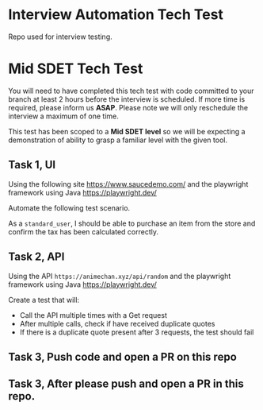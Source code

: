 # Interview Automation Tech Test
Repo used for interview testing.

# Mid SDET Tech Test

You will need to have completed this tech test with code committed to your branch at least 2 hours before the interview is scheduled. If more time is required, please inform us **ASAP**. Please note we will only reschedule the interview a maximum of one time.

This test has been scoped to a **Mid SDET level** so we will be expecting a demonstration of ability to grasp a familiar level with the given tool.


## Task 1, UI

Using the following site https://www.saucedemo.com/ and the playwright framework using Java https://playwright.dev/

Automate the following test scenario. 

As a `standard_user`, I should be able to purchase an item from the store and confirm the tax has been calculated correctly. 


## Task 2, API

Using the API `https://animechan.xyz/api/random` and the playwright framework using Java https://playwright.dev/

Create a test that will:

- Call the API multiple times with a Get request
- After multiple calls, check if have received duplicate quotes
- If there is a duplicate quote present after 3 requests, the test should fail


## Task 3, Push code and open a PR on this repo

 

 

## Task 3, After please push and open a PR in this repo.
